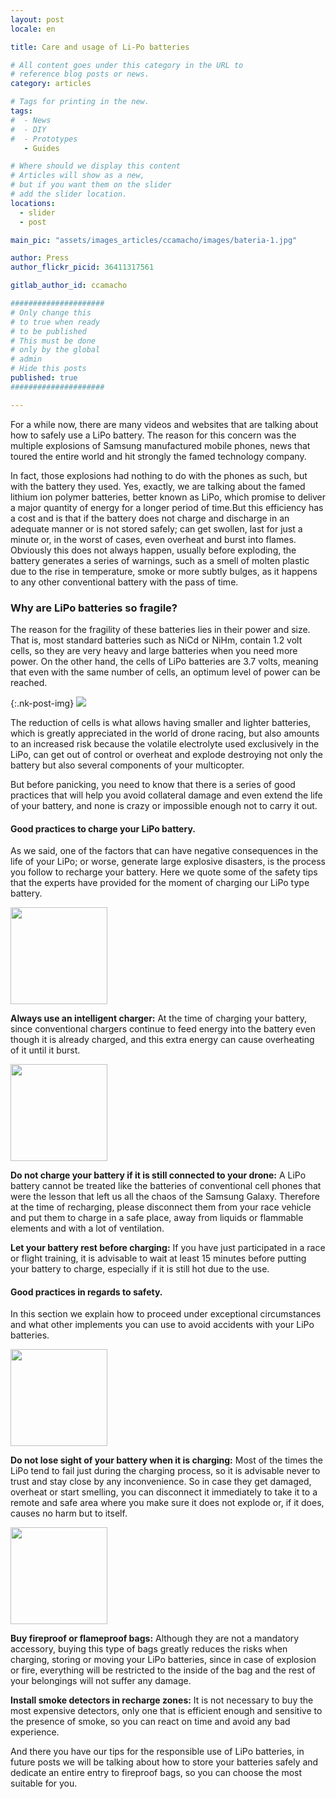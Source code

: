 ```yaml
---
layout: post
locale: en

title: Care and usage of Li-Po batteries

# All content goes under this category in the URL to
# reference blog posts or news.
category: articles

# Tags for printing in the new.
tags:
#  - News
#  - DIY
#  - Prototypes
   - Guides

# Where should we display this content
# Articles will show as a new,
# but if you want them on the slider
# add the slider location.
locations:
  - slider
  - post

main_pic: "assets/images_articles/ccamacho/images/bateria-1.jpg"

author: Press
author_flickr_picid: 36411317561

gitlab_author_id: ccamacho

#####################
# Only change this
# to true when ready
# to be published
# This must be done
# only by the global
# admin
# Hide this posts
published: true
#####################

---
```


For a while now, there are many videos and websites that are talking about how
to safely use a LiPo battery. The reason for this concern was the multiple
explosions of Samsung manufactured mobile phones, news that toured the entire
world and hit strongly the famed technology company. 

In fact, those explosions had nothing to do with the phones as such, but with
the battery they used. Yes, exactly, we are talking about the famed lithium ion
polymer batteries, better known as LiPo, which promise to deliver a major 
quantity of energy for a longer period of time.But this efficiency has a cost 
and is that if the battery does not charge and discharge in an adequate manner
or is not stored safely; can get swollen, last for just a minute or, in the
worst of cases, even overheat and burst into flames. Obviously this does not 
always happen, usually before exploding, the battery generates a series of
warnings, such as a smell of molten plastic due to the rise in temperature, 
smoke or more subtly bulges, as it happens to any other conventional battery 
with the pass of time.  

### Why are LiPo batteries so fragile?

The reason for the fragility of these batteries lies in their power and size.
That is, most standard batteries such as NiCd or NiHm, contain 1.2 volt cells,
so they are very heavy and large batteries when you need more power. On the
other hand, the cells of LiPo batteries are 3.7 volts, meaning that even with 
the same number of cells, an optimum level of power can be reached.  

{:.nk-post-img}
<img src="/assets/images_articles/{{ page.gitlab_author_id }}/images/bateria-2.jpg">

The reduction of cells is what allows having smaller and lighter batteries,
which is greatly appreciated in the world of drone racing, but also amounts to
an increased risk because the volatile electrolyte used exclusively in the LiPo,
can get out of control or overheat and explode destroying not only the battery 
but also several components of your multicopter.

But before panicking, you need to know that there is a series of good practices
that will help you avoid collateral damage and even extend the life of your
battery, and none is crazy or impossible enough not to carry it out.

#### Good practices to charge your LiPo battery.

As we said, one of the factors that can have negative consequences in the life
of your LiPo; or worse, generate large explosive disasters, is the process you
follow to recharge your battery. Here we quote some of the safety tips that the
experts have provided for the moment of charging our LiPo type battery. 

<div class="nk-post-text mt-0">
    <img style="height: 155px;" class="float-left mt-0" src="/assets/images_articles/{{ page.gitlab_author_id }}/images/bateria-3.jpg" alt="">
        <p class="text-white">
<strong>Always use an intelligent charger:</strong> At the time of charging your
battery, since conventional chargers continue to feed energy into the battery 
even though it is already charged, and this extra energy can cause overheating
of it until it burst.  
</p>
</div>

<div class="nk-post-text mt-0">
    <img style="height: 155px;" class="float-right mt-0" src="/assets/images_articles/{{ page.gitlab_author_id }}/images/bateria-6.jpg" alt="">
        <p class="text-white">
<strong>Do not charge your battery if it is still connected to your drone:</strong> 
A LiPo battery cannot be treated like the batteries of conventional cell phones
that were the lesson that left us all the chaos of the Samsung Galaxy. Therefore
at the time of recharging, please disconnect them from your race vehicle and 
put them to charge in a safe place, away from liquids or flammable elements and
with a lot of ventilation.
</p>
</div>

<strong>Let your battery rest before charging:</strong> If you have just 
participated in a race or flight training, it is advisable to wait at least 15
minutes before putting your battery to charge, especially if it is still hot due
to the use. 

#### Good practices in regards to safety.

In this section we explain how to proceed under exceptional circumstances and
what other implements you can use to avoid accidents with your LiPo batteries. 

<div class="nk-post-text mt-0">
    <img style="height: 155px;" class="float-left mt-0" src="/assets/images_articles/{{ page.gitlab_author_id }}/images/bateria-4.jpg" alt="">
        <p class="text-white">
<strong>Do not lose sight of your battery when it is charging:</strong> 
Most of the times the LiPo tend to fail just during the charging process, so it
is advisable never to trust and stay close by any inconvenience. So in case they
get damaged, overheat or start smelling, you can disconnect it immediately to
take it to a remote and safe area where you make sure it does not explode or, 
if it does, causes no harm but to itself.
</p>
</div>

<div class="nk-post-text mt-0">
    <img style="height: 155px;" class="float-right mt-0" src="/assets/images_articles/{{ page.gitlab_author_id }}/images/bateria-5.jpg" alt="">
        <p class="text-white">
<strong>Buy fireproof or flameproof bags:</strong> Although they are not a
mandatory accessory, buying this type of bags greatly reduces the risks when 
charging, storing or moving your LiPo batteries, since in case of explosion or 
fire, everything will be restricted to the inside of the bag and the rest of 
your belongings will not suffer any damage.
</p>
</div>

<strong>Install smoke detectors in recharge zones:</strong> It is not necessary
to buy the most expensive detectors, only one that is efficient enough and 
sensitive to the presence of smoke, so you can react on time and avoid any bad
experience.

And there you have our tips for the responsible use of LiPo batteries, in 
future posts we will be talking about how to store your batteries safely and
dedicate an entire entry to fireproof bags, so you can choose the most suitable
for you. 
